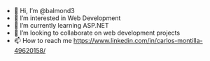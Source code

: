 - 👋 Hi, I’m @balmond3
- 👀 I’m interested in Web Development
- 🌱 I’m currently learning ASP.NET
- 💞️ I’m looking to collaborate on web development projects
- 📫 How to reach me https://www.linkedin.com/in/carlos-montilla-49620158/

<!---
balmond3/balmond3 is a ✨ special ✨ repository because its `README.md` (this file) appears on your GitHub profile.
You can click the Preview link to take a look at your changes.
--->
